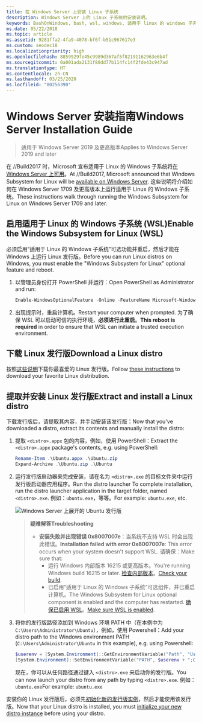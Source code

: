 ```yaml
---
title: 在 Windows Server 上安装 Linux 子系统
description: Windows Server 上的 Linux 子系统的安装说明。
keywords: BashOnWindows, bash, wsl, windows, 适用于 linux 的 windows 子系统, windowssubsystem, ubuntu, windows server
ms.date: 05/22/2018
ms.topic: article
ms.assetid: 9281ffa2-4fa9-4078-bf6f-b51c967617e3
ms.custom: seodec18
ms.localizationpriority: high
ms.openlocfilehash: 8859929fe45c9989d367af5f82191162963e6b4f
ms.sourcegitcommit: 0a001ada2131f80dd77b114fc14f2fde43c947ad
ms.translationtype: HT
ms.contentlocale: zh-CN
ms.lasthandoff: 03/25/2020
ms.locfileid: "80256390"
---
```

# <a name="windows-server-installation-guide"></a><span data-ttu-id="3e421-104">Windows Server 安装指南</span><span class="sxs-lookup"><span data-stu-id="3e421-104">Windows Server Installation Guide</span></span>

> <span data-ttu-id="3e421-105">适用于 Windows Server 2019 及更高版本</span><span class="sxs-lookup"><span data-stu-id="3e421-105">Applies to Windows Server 2019 and later</span></span>

<span data-ttu-id="3e421-106">在 //Build2017 时，Microsoft 宣布适用于 Linux 的 Windows 子系统将[在 Windows Server 上可用](https://blogs.technet.microsoft.com/hybridcloud/2017/05/10/windows-server-for-developers-news-from-microsoft-build-2017/)。</span><span class="sxs-lookup"><span data-stu-id="3e421-106">At //Build2017, Microsoft announced that Windows Subsystem for Linux will be [available on Windows Server](https://blogs.technet.microsoft.com/hybridcloud/2017/05/10/windows-server-for-developers-news-from-microsoft-build-2017/).</span></span>  <span data-ttu-id="3e421-107">这些说明将介绍如何在 Windows Server 1709 及更高版本上运行适用于 Linux 的 Windows 子系统。</span><span class="sxs-lookup"><span data-stu-id="3e421-107">These instructions walk through running the Windows Subsystem for Linux on Windows Server 1709 and later.</span></span>

## <a name="enable-the-windows-subsystem-for-linux-wsl"></a><span data-ttu-id="3e421-108">启用适用于 Linux 的 Windows 子系统 (WSL)</span><span class="sxs-lookup"><span data-stu-id="3e421-108">Enable the Windows Subsystem for Linux (WSL)</span></span>

<span data-ttu-id="3e421-109">必须启用“适用于 Linux 的 Windows 子系统”可选功能并重启，然后才能在 Windows 上运行 Linux 发行版。</span><span class="sxs-lookup"><span data-stu-id="3e421-109">Before you can run Linux distros on Windows, you must enable the "Windows Subsystem for Linux" optional feature and reboot.</span></span>

1. <span data-ttu-id="3e421-110">以管理员身份打开 PowerShell 并运行：</span><span class="sxs-lookup"><span data-stu-id="3e421-110">Open PowerShell as Administrator and run:</span></span>
    ```powershell
    Enable-WindowsOptionalFeature -Online -FeatureName Microsoft-Windows-Subsystem-Linux
    ```

2. <span data-ttu-id="3e421-111">出现提示时，重启计算机。</span><span class="sxs-lookup"><span data-stu-id="3e421-111">Restart your computer when prompted.</span></span> <span data-ttu-id="3e421-112">为了确保 WSL 可以启动可信的执行环境，**必须进行此重启**。</span><span class="sxs-lookup"><span data-stu-id="3e421-112">**This reboot is required** in order to ensure that WSL can initiate a trusted execution environment.</span></span>

## <a name="download-a-linux-distro"></a><span data-ttu-id="3e421-113">下载 Linux 发行版</span><span class="sxs-lookup"><span data-stu-id="3e421-113">Download a Linux distro</span></span>

<span data-ttu-id="3e421-114">按照[这些说明](install-manual.md)下载你最喜爱的 Linux 发行版。</span><span class="sxs-lookup"><span data-stu-id="3e421-114">Follow [these instructions](install-manual.md) to download your favorite Linux distribution.</span></span>

## <a name="extract-and-install-a-linux-distro"></a><span data-ttu-id="3e421-115">提取并安装 Linux 发行版</span><span class="sxs-lookup"><span data-stu-id="3e421-115">Extract and install a Linux distro</span></span>
<span data-ttu-id="3e421-116">下载发行版后，请提取其内容，并手动安装该发行版：</span><span class="sxs-lookup"><span data-stu-id="3e421-116">Now that you've downloaded a distro, extract its contents and manually install the distro:</span></span>

1. <span data-ttu-id="3e421-117">提取 `<distro>.appx` 包的内容，例如，使用 PowerShell：</span><span class="sxs-lookup"><span data-stu-id="3e421-117">Extract the `<distro>.appx` package's contents, e.g. using PowerShell:</span></span>

    ```powershell
    Rename-Item .\Ubuntu.appx .\Ubuntu.zip
    Expand-Archive .\Ubuntu.zip .\Ubuntu
    ```

2. <span data-ttu-id="3e421-118">运行发行版启动器来完成安装，请在名为 `<distro>.exe` 的目标文件夹中运行发行版启动器应用程序。</span><span class="sxs-lookup"><span data-stu-id="3e421-118">Run the distro launcher To complete installation, run the distro launcher application in the target folder, named `<distro>.exe`.</span></span> <span data-ttu-id="3e421-119">例如：`ubuntu.exe`，等等。</span><span class="sxs-lookup"><span data-stu-id="3e421-119">For example: `ubuntu.exe`, etc.</span></span>

    ![Windows Server 上展开的 Ubuntu 发行版](media/server-appx-expand.png)

    > <span data-ttu-id="3e421-121">**疑难解答**</span><span class="sxs-lookup"><span data-stu-id="3e421-121">**Troubleshooting**</span></span>
    > * <span data-ttu-id="3e421-122">**安装失败并出现错误 0x8007007e**：当系统不支持 WSL 时会出现此错误。</span><span class="sxs-lookup"><span data-stu-id="3e421-122">**Installation failed with error 0x8007007e**: This error occurs when your system doesn't support WSL.</span></span> <span data-ttu-id="3e421-123">请确保：</span><span class="sxs-lookup"><span data-stu-id="3e421-123">Make sure that:</span></span>
    >   * <span data-ttu-id="3e421-124">运行 Windows 内部版本 16215 或更高版本。</span><span class="sxs-lookup"><span data-stu-id="3e421-124">You're running Windows build 16215 or later.</span></span> <span data-ttu-id="3e421-125">[检查内部版本](troubleshooting.md#check-your-build-number)。</span><span class="sxs-lookup"><span data-stu-id="3e421-125">[Check your build](troubleshooting.md#check-your-build-number).</span></span>
    >   * <span data-ttu-id="3e421-126">已启用“适用于 Linux 的 Windows 子系统”可选组件，并已重启计算机。</span><span class="sxs-lookup"><span data-stu-id="3e421-126">The Windows Subsystem for Linux optional component is enabled and the computer has restarted.</span></span>  <span data-ttu-id="3e421-127">[确保已启用 WSL](troubleshooting.md#confirm-wsl-is-enabled)。</span><span class="sxs-lookup"><span data-stu-id="3e421-127">[Make sure WSL is enabled](troubleshooting.md#confirm-wsl-is-enabled).</span></span>
    
3. <span data-ttu-id="3e421-128">将你的发行版路径添加到 Windows 环境 PATH 中（在本例中为 `C:\Users\Administrator\Ubuntu`），例如，使用 Powershell：</span><span class="sxs-lookup"><span data-stu-id="3e421-128">Add your distro path to the Windows environment PATH (`C:\Users\Administrator\Ubuntu` in this example), e.g. using Powershell:</span></span>
        
    ```powershell
    $userenv = [System.Environment]::GetEnvironmentVariable("Path", "User")
    [System.Environment]::SetEnvironmentVariable("PATH", $userenv + ";C:\Users\Administrator\Ubuntu", "User")
    ```
    <span data-ttu-id="3e421-129">现在，你可以从任何路径通过键入 `<distro>.exe` 来启动你的发行版。</span><span class="sxs-lookup"><span data-stu-id="3e421-129">You can now launch your distro from any path by typing `<distro>.exe`.</span></span> <span data-ttu-id="3e421-130">例如：`ubuntu.exe`</span><span class="sxs-lookup"><span data-stu-id="3e421-130">For example: `ubuntu.exe`</span></span>

<span data-ttu-id="3e421-131">安装你的 Linux 发行版后，必须先[初始化新的发行版实例](initialize-distro.md)，然后才能使用该发行版。</span><span class="sxs-lookup"><span data-stu-id="3e421-131">Now that your Linux distro is installed, you must [initialize your new distro instance](initialize-distro.md) before using your distro.</span></span>

